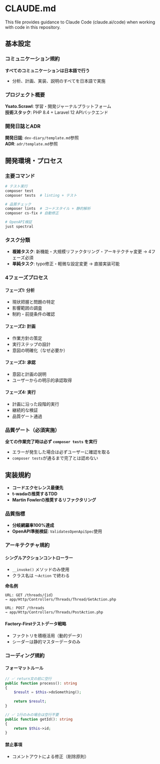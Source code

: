 # CLAUDE.md

This file provides guidance to Claude Code (claude.ai/code) when working with code in this repository.

## 基本設定

### コミュニケーション規約
**すべてのコミュニケーションは日本語で行う**
- 分析、計画、実装、説明のすべてを日本語で実施

### プロジェクト概要
**Ysato.Scrawl**: 学習・開発ジャーナルプラットフォーム  
**技術スタック**: PHP 8.4 + Laravel 12 APIバックエンド

### 開発日誌とADR
**開発日誌**: `dev-diary/template.md`参照  
**ADR**: `adr/template.md`参照

## 開発環境・プロセス

### 主要コマンド
```bash
# テスト実行
composer test
composer tests  # linting + テスト

# 品質チェック
composer lints  # コードスタイル + 静的解析
composer cs-fix # 自動修正

# OpenAPI検証
just spectral
```

### タスク分類
- **複雑タスク**: 新機能・大規模リファクタリング・アーキテクチャ変更 → 4フェーズ必須
- **単純タスク**: typo修正・軽微な設定変更 → 直接実装可能

### 4フェーズプロセス
#### フェーズ1: 分析
- 現状把握と問題の特定
- 影響範囲の調査
- 制約・前提条件の確認

#### フェーズ2: 計画
- 作業方針の策定
- 実行ステップの設計
- 意図の明確化（なぜ必要か）

#### フェーズ3: 承認
- 意図と計画の説明
- ユーザーからの明示的承認取得

#### フェーズ4: 実行
- 計画に沿った段階的実行
- 継続的な検証
- 品質ゲート通過

### 品質ゲート（必須実施）
**全ての作業完了時は必ず `composer tests` を実行**
- エラーが発生した場合は必ずユーザーに確認を取る
- `composer tests`が通るまで完了とは認めない

## 実装規約

- **コードエクセレンス最優先**
- **t-wadaの推奨するTDD**
- **Martin Fowlerの推奨するリファクタリング**

### 品質指標
- **分岐網羅率100%達成**
- **OpenAPI準拠検証**: `ValidatesOpenApiSpec`使用

### アーキテクチャ規約

#### シングルアクションコントローラー
- `__invoke()` メソッドのみ使用
- クラス名は `〜Action` で終わる

**命名例**
```
URL: GET /threads/{id}
→ app/Http/Controllers/Threads/Thread/GetAction.php

URL: POST /threads
→ app/Http/Controllers/Threads/PostAction.php
```

#### Factory-Firstテストデータ戦略
- ファクトリを積極活用（動的データ）
- シーダーは静的マスターデータのみ

### コーディング規約

#### フォーマットルール
```php
// ✅ return文の前に空行
public function process(): string
{
    $result = $this->doSomething();
    
    return $result;
}

// ✅ 1行のみの場合は空行不要
public function getId(): string
{
    return $this->id;
}
```

#### 禁止事項
- コメントアウトによる修正（削除原則）
